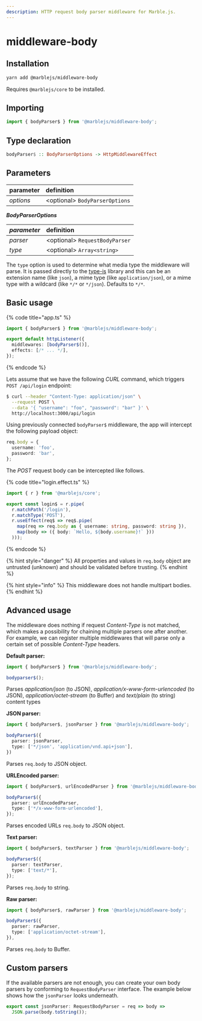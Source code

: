 ```yaml
---
description: HTTP request body parser middleware for Marble.js.
---
```


# middleware-body

## Installation

```bash
yarn add @marblejs/middleware-body
```

Requires `@marblejs/core` to be installed.

## Importing

```typescript
import { bodyParser$ } from '@marblejs/middleware-body';
```

## Type declaration <a id="type-declaration"></a>

```haskell
bodyParser$ :: BodyParserOptions -> HttpMiddlewareEffect
```

## Parameters

| parameter | definition |
| :--- | :--- |
| _options_ | &lt;optional&gt; `BodyParserOptions` |

_**BodyParserOptions**_

| _**parameter**_ | definition |
| :--- | :--- |
| _parser_ | &lt;optional&gt; `RequestBodyParser` |
| _type_ | &lt;optional&gt; `Array<string>` |

The `type` option is used to determine what media type the middleware will parse. It is passed directly to the [type-is](https://www.npmjs.org/package/type-is#readme) library and this can be an extension name \(like `json`\), a mime type \(like `application/json`\), or a mime type with a wildcard \(like `*/*` or `*/json`\). Defaults to `*/*`.

## Basic usage

{% code title="app.ts" %}
```typescript
import { bodyParser$ } from '@marblejs/middleware-body';

export default httpListener({
  middlewares: [bodyParser$()],
  effects: [/* ... */],
});
```
{% endcode %}

Lets assume that we have the following _CURL_ command, which triggers `POST /api/login` endpoint:

```bash
$ curl --header "Content-Type: application/json" \
  --request POST \
  --data '{ "username": "foo", "password": "bar" }' \
  http://localhost:3000/api/login
```

Using previously connected `bodyParser$` middleware, the app will intercept the following payload object:

```typescript
req.body = {
  username: 'foo',
  password: 'bar',
};
```

The _POST_ request body can be intercepted like follows.

{% code title="login.effect.ts" %}
```typescript
import { r } from '@marblejs/core';

export const login$ = r.pipe(
  r.matchPath('/login'),
  r.matchType('POST'),
  r.useEffect(req$ => req$.pipe(
    map(req => req.body as { username: string, password: string }),
    map(body => ({ body: `Hello, ${body.username}!` }))
  )));
```
{% endcode %}

{% hint style="danger" %}
All properties and values in `req.body` object are untrusted \(unknown\) and should be validated before trusting.
{% endhint %}

{% hint style="info" %}
This middleware does not handle multipart bodies.
{% endhint %}

## Advanced usage

The middleware does nothing if request _Content-Type_ is not matched, which makes a possibility for chaining multiple parsers one after another. For example, we can register multiple middlewares that will parse only a certain set of possible _Content-Type_ headers.

**Default parser:**

```typescript
import { bodyParser$ } from '@marblejs/middleware-body';

bodyparser$();
```

Parses _application/json_ \(to JSON\), _application/x-www-form-urlencoded_ \(to JSON\), _application/octet-stream_ \(to Buffer\) and _text/plain_ \(to string\) content types

**JSON parser:**

```typescript
import { bodyParser$, jsonParser } from '@marblejs/middleware-body';

bodyParser$({
  parser: jsonParser,
  type: ['*/json', 'application/vnd.api+json'],
})
```

Parses `req.body` to JSON object.

**URLEncoded parser:**

```typescript
import { bodyParser$, urlEncodedParser } from '@marblejs/middleware-body';

bodyParser$({
  parser: urlEncodedParser,
  type: ['*/x-www-form-urlencoded'],
});
```

Parses encoded URLs `req.body` to JSON object.

**Text parser:**

```typescript
import { bodyParser$, textParser } from '@marblejs/middleware-body';

bodyParser$({
  parser: textParser,
  type: ['text/*'],
});
```

Parses `req.body` to string.

**Raw parser:**

```typescript
import { bodyParser$, rawParser } from '@marblejs/middleware-body';

bodyParser$({
  parser: rawParser,
  type: ['application/octet-stream'],
}),
```

Parses `req.body` to Buffer.

## Custom parsers

If the available parsers are not enough, you can create your own body parsers by conforming to `RequestBodyParser` interface. The example below shows how the `jsonParser` looks underneath.

```typescript
export const jsonParser: RequestBodyParser = req => body =>
  JSON.parse(body.toString());
```

